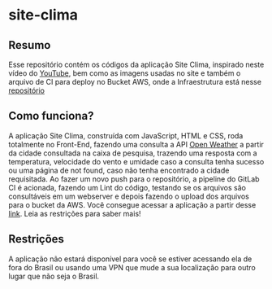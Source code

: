 # site-clima

## Resumo

Esse repositório contém os códigos da aplicação Site Clima, inspirado neste vídeo do [YouTube](https://www.youtube.com/watch?v=iILFBGm_I9M&ab_channel=AsmrProg), bem como as imagens usadas no site e também o arquivo de CI para deploy no Bucket AWS, onde a Infraestrutura está nesse [repositório](https://gitlab.com/desafio-contato-seguro/iac-site)

## Como funciona?

A aplicação Site Clima, construída com JavaScript, HTML e CSS, roda totalmente no Front-End, fazendo uma consulta a API [Open Weather](https://api.openweathermap.org) a partir da cidade consultada na caixa de pesquisa, trazendo uma resposta com a temperatura, velocidade do vento e umidade caso a consulta tenha sucesso ou uma página de not found, caso não tenha encontrado a cidade requisitada. Ao fazer um novo push para o repositório, a pipeline do GitLab CI é acionada, fazendo um Lint do código, testando se os arquivos são consultáveis em um webserver e depois fazendo o upload dos arquivos para o bucket da AWS.
Você consegue acessar a aplicação a partir desse [link](https://dtygev386dqs6.cloudfront.net/). Leia as restrições para saber mais!


## Restrições

A aplicação não estará disponível para você se estiver acessando ela de fora do Brasil ou usando uma VPN que mude a sua localização para outro lugar que não seja o Brasil. 

